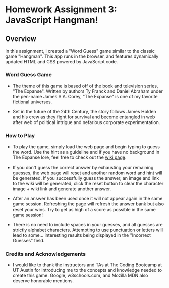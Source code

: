 # Homework Assignment 3: JavaScript Hangman!

## Overview

In this assignment, I created a "Word Guess" game similar to the classic game "Hangman". This app runs in the browser, and features dynamically updated HTML and CSS powered by JavaScript code.

### Word Guess Game

* The theme of this game is based off of the book and television series, "The Expanse". Written by authors Ty Franck and Daniel Abraham under the pen-name James S.A. Corey, "The Expanse" is one of my favorite fictional universes.

* Set in the future of the 24th Century, the story follows James Holden and his crew as they fight for survival and become entangled in web after web of political intrigue and nefarious corporate experimentation.

### How to Play

* To play the game, simply load the web page and begin typing to guess the word. Use the hint as a guideline and if you have no background in The Expanse lore, feel free to check out the [wiki page](http://expanse.wikia.com/wiki/The_Expanse_Wiki).

* If you don't guess the correct answer by exhausting your remaining guesses, the web page will reset and another random word and hint will be generated. If you successfully guess the answer, an image and link to the wiki will be generated, click the reset button to clear the character image + wiki link and generate another answer.

* After an answer has been used once it will not appear again in the same game session. Refreshing the page will refresh the answer bank but also reset your wins. Try to get as high of a score as possible in the same game session!

* There is no need to include spaces in your guesses, and all guesses are strictly alphabet characters. Attempting to use punctuation or letters will lead to some... interesting results being displayed in the "Incorrect Guesses" field.

### Credits and Acknowledgements

* I would like to thank the instructors and TAs at The Coding Bootcamp at UT Austin for introducing me to the concepts and knowledge needed to create this game. Google, w3schools.com, and Mozilla MDN also deserve honorable mentions.


